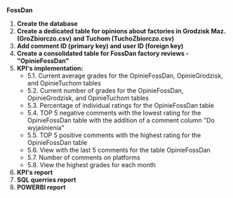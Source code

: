 **FossDan**

1. **Create the database**
2. **Create a dedicated table for opinions about factories in Grodzisk Maz. (GroZbiorczo.csv) and Tuchom (TuchoZbiorczo.csv)**
3. **Add comment ID (primary key) and user ID (foreign key)**
4. **Create a consolidated table for FossDan factory reviews - "OpinieFossDan"**
5. **KPI's implementation:**
    - 5.1. Current average grades for the OpinieFossDan, OpinieGrodzisk, and OpinieTuchom tables
    - 5.2. Current number of grades for the OpinieFossDan, OpinieGrodzisk, and OpinieTuchom tables
    - 5.3. Percentage of individual ratings for the OpinieFossDan table
    - 5.4. TOP 5 negative comments with the lowest rating for the OpinieFossDan table with the addition of a comment column "Do wyjaśnienia"
    - 5.5. TOP 5 positive comments with the highest rating for the OpinieFossDan table
    - 5.6. View with the last 5 comments for the table OpinieFossDan
    - 5.7. Number of comments on platforms
    - 5.8. View the highest grades for each month
6. **KPI's report**
7. **SQL querries report**
8. **POWERBI report**

